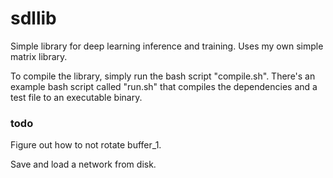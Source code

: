 # sdllib
Simple library for deep learning inference and training.
Uses my own simple matrix library.

To compile the library, simply run the bash script "compile.sh".
There's an example bash script called "run.sh" that compiles the dependencies and a test file to an executable binary.

### todo
Figure out how to not rotate buffer_1.

Save and load a network from disk.